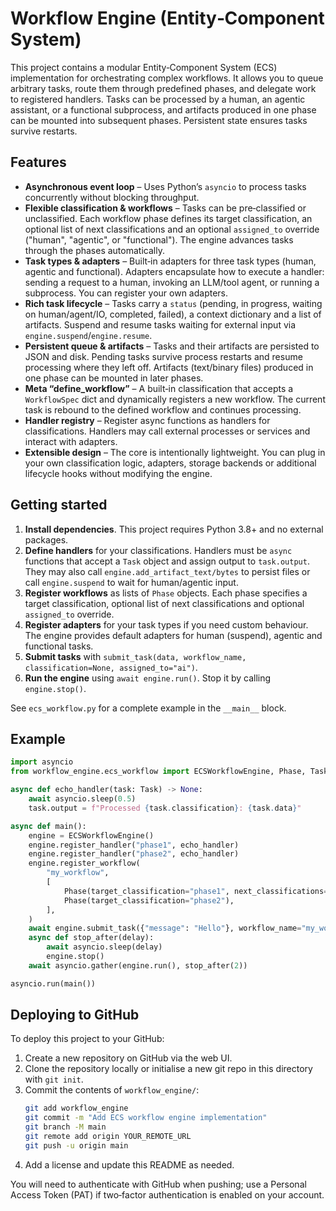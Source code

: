 # Workflow Engine (Entity‑Component System)

This project contains a modular Entity‑Component System (ECS) implementation
for orchestrating complex workflows. It allows you to queue arbitrary tasks,
route them through predefined phases, and delegate work to registered
handlers. Tasks can be processed by a human, an agentic assistant, or a
functional subprocess, and artifacts produced in one phase can be mounted
into subsequent phases. Persistent state ensures tasks survive restarts.

## Features

- **Asynchronous event loop** – Uses Python’s `asyncio` to process tasks
  concurrently without blocking throughput.
- **Flexible classification & workflows** – Tasks can be pre‑classified or
  unclassified. Each workflow phase defines its target classification, an
  optional list of next classifications and an optional `assigned_to`
  override ("human", "agentic", or "functional"). The engine advances
  tasks through the phases automatically.
- **Task types & adapters** – Built‑in adapters for three task types
  (human, agentic and functional). Adapters encapsulate how to execute a
  handler: sending a request to a human, invoking an LLM/tool agent, or
  running a subprocess. You can register your own adapters.
- **Rich task lifecycle** – Tasks carry a `status` (pending, in
  progress, waiting on human/agent/IO, completed, failed), a context
  dictionary and a list of artifacts. Suspend and resume tasks waiting for
  external input via `engine.suspend`/`engine.resume`.
- **Persistent queue & artifacts** – Tasks and their artifacts are
  persisted to JSON and disk. Pending tasks survive process restarts and
  resume processing where they left off. Artifacts (text/binary files)
  produced in one phase can be mounted in later phases.
- **Meta “define_workflow”** – A built‑in classification that accepts a
  `WorkflowSpec` dict and dynamically registers a new workflow. The current
  task is rebound to the defined workflow and continues processing.
- **Handler registry** – Register async functions as handlers for
  classifications. Handlers may call external processes or services and
  interact with adapters.
- **Extensible design** – The core is intentionally lightweight. You can
  plug in your own classification logic, adapters, storage backends or
  additional lifecycle hooks without modifying the engine.

## Getting started

1. **Install dependencies**. This project requires Python 3.8+ and no
   external packages.
2. **Define handlers** for your classifications. Handlers must be
   `async` functions that accept a `Task` object and assign output to
   `task.output`. They may also call `engine.add_artifact_text/bytes` to
   persist files or call `engine.suspend` to wait for human/agentic
   input.
3. **Register workflows** as lists of `Phase` objects. Each phase
   specifies a target classification, optional list of next classifications
   and optional `assigned_to` override.
4. **Register adapters** for your task types if you need custom behaviour.
   The engine provides default adapters for human (suspend), agentic and
   functional tasks.
5. **Submit tasks** with `submit_task(data, workflow_name, classification=None,
   assigned_to="ai")`.
6. **Run the engine** using `await engine.run()`. Stop it by calling
   `engine.stop()`.

See `ecs_workflow.py` for a complete example in the `__main__` block.

## Example

```python
import asyncio
from workflow_engine.ecs_workflow import ECSWorkflowEngine, Phase, Task

async def echo_handler(task: Task) -> None:
    await asyncio.sleep(0.5)
    task.output = f"Processed {task.classification}: {task.data}"

async def main():
    engine = ECSWorkflowEngine()
    engine.register_handler("phase1", echo_handler)
    engine.register_handler("phase2", echo_handler)
    engine.register_workflow(
        "my_workflow",
        [
            Phase(target_classification="phase1", next_classifications=["phase2"]),
            Phase(target_classification="phase2"),
        ],
    )
    await engine.submit_task({"message": "Hello"}, workflow_name="my_workflow")
    async def stop_after(delay):
        await asyncio.sleep(delay)
        engine.stop()
    await asyncio.gather(engine.run(), stop_after(2))

asyncio.run(main())
```

## Deploying to GitHub

To deploy this project to your GitHub:

1. Create a new repository on GitHub via the web UI.
2. Clone the repository locally or initialise a new git repo in this
   directory with `git init`.
3. Commit the contents of `workflow_engine/`:
   ```bash
   git add workflow_engine
   git commit -m "Add ECS workflow engine implementation"
   git branch -M main
   git remote add origin YOUR_REMOTE_URL
   git push -u origin main
   ```
4. Add a license and update this README as needed.

You will need to authenticate with GitHub when pushing; use a Personal
Access Token (PAT) if two‑factor authentication is enabled on your
account.
